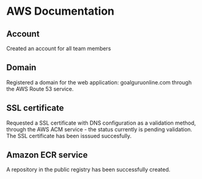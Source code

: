 # AWS Documentation
## Account
Created an account for all team members

## Domain
Registered a domain for the web application: goalguruonline.com through the AWS Route 53 service. 

## SSL certificate
Requested a SSL certificate with DNS configuration as a validation method, through the AWS ACM service - the status currently is pending validation. 
The SSL certificate has been isssued succesfully. 

## Amazon ECR service 
A repository in the public registry has been successfully created. 


